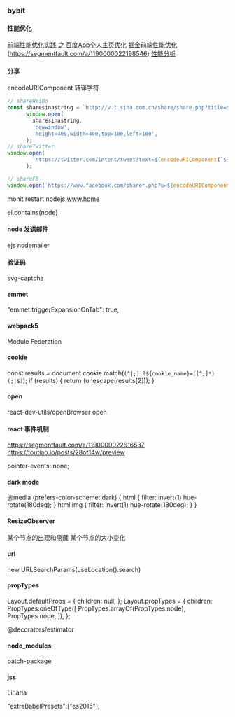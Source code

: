 ### bybit
#### 性能优化
[前端性能优化实践 之 百度App个人主页优化](https://segmentfault.com/a/1190000022194498)
[掘金前端性能优化](https://juejin.im/search?query=%E5%89%8D%E7%AB%AF%E6%80%A7%E8%83%BD%E4%BC%98%E5%8C%96&type=all)
[](https://segmentfault.com/a/1190000022205291)(https://segmentfault.com/a/1190000022198546)
[性能分析](https://juejin.im/post/5e849e6de51d4546e14f4304)

#### 分享
encodeURIComponent 转译字符
```js
// shareWeiBo
const sharesinastring = `http://v.t.sina.com.cn/share/share.php?title=${encodeURIComponent(`${share} ${shareUrl}`)}&url=${encodeURIComponent(shareUrl)}&content=utf-8&sourceUrl=${encodeURIComponent(shareUrl)}&pic=${'picurl'}`;
      window.open(
        sharesinastring,
        'newwindow',
        'height=400,width=400,top=100,left=100',
      );
// shareTwitter
window.open(
        `https://twitter.com/intent/tweet?text=${encodeURIComponent(`${share} ${shareUrl}`)}`,
      ); 

// shareFB
window.open(`https://www.facebook.com/sharer.php?u=${encodeURIComponent(shareUrl)}`);           
```      
monit restart nodejs.www.home 


el.contains(node)
#### node 发送邮件
ejs nodemailer
#### 验证码
svg-captcha
#### emmet
"emmet.triggerExpansionOnTab": true,
#### webpack5
Module Federation 
#### cookie
const results = document.cookie.match(`(^|;) ?${cookie_name}=([^;]*)(;|$)`);
if (results) {
  return (unescape(results[2]));
}
#### open
react-dev-utils/openBrowser 
open
#### react 事件机制
https://segmentfault.com/a/1190000022616537
https://toutiao.io/posts/28of14w/preview

pointer-events: none;
#### dark mode
@media (prefers-color-scheme: dark) {
  html {
    filter: invert(1) hue-rotate(180deg);
  }
  html img {
    filter: invert(1) hue-rotate(180deg);
  }
}
#### ResizeObserver
某个节点的出现和隐藏
某个节点的大小变化

#### url
new URLSearchParams(useLocation().search)
#### propTypes
Layout.defaultProps = {
  children: null,
};
Layout.propTypes = {
  children: PropTypes.oneOfType([
    PropTypes.arrayOf(PropTypes.node),
    PropTypes.node,
  ]),
};

@decorators/estimator

#### node_modules
patch-package
#### jss
Linaria

"extraBabelPresets":["es2015"],
